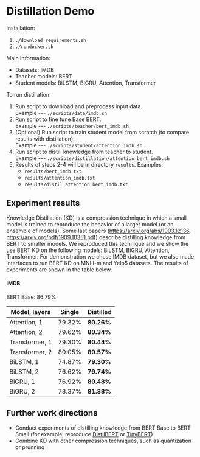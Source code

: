 # Distillation Demo

Installation:
1. `./download_requirements.sh`
2. `./rundocker.sh`

Main Information:
* Datasets: IMDB
* Teacher models: BERT
* Student models: BiLSTM, BiGRU, Attention, Transformer

To run distillation:
1. Run script to download and preprocess input data.  
   Example --- `./scripts/data/imdb.sh`
2. Run script to fine tune Base BERT.  
   Example --- `./scripts/teacher/bert_imdb.sh`
3. (Optional) Run script to train student model from scratch (to compare results with distillation).  
   Example --- `./scripts/student/attention_imdb.sh`
4. Run script to distill knowledge from teacher to student.  
   Example --- `./scripts/distillation/attention_bert_imdb.sh`
5. Results of steps 2-4 will be in directory `results`. Examples:
   * `results/bert_imdb.txt`
   * `results/attention_imdb.txt`
   * `results/distil_attention_bert_imdb.txt`

## Experiment results

Knowledge Distillation (KD) is a compression technique in which a small model is trained to reproduce the behavior of a larger model (or an ensemble of models).
Some last papers (<https://arxiv.org/abs/1903.12136>, <https://arxiv.org/pdf/1909.10351.pdf>) describe distilling knowledge from BERT to smaller models.
We reproduced this technique and we show the use BERT KD on the following models: BiLSTM, BiGRU, Attention, Transformer.
For demonstration we chose IMDB dataset, but we also made interfaces to run BERT KD on MNLI-m and Yelp5 datasets.
The results of experiments are shown in the table below.

#### IMDB

BERT Base: 86.79%

|Model, layers |Single|Distilled |
|--------------|------|----------|
|Attention, 1  |79.32%|**80.26%**|
|Attention, 2  |79.62%|**80.34%**|
|Transformer, 1|79.30%|**80.44%**|
|Transformer, 2|80.05%|**80.57%**|
|BiLSTM, 1     |74.87%|**79.30%**|
|BiLSTM, 2     |76.62%|**79.74%**|
|BiGRU, 1      |76.92%|**80.48%**|
|BiGRU, 2      |78.37%|**81.38%**|

## Further work directions

*  Conduct experiments of distilling knowledge from BERT Base to BERT Small
(for example, reproduce [DistilBERT](https://medium.com/huggingface/distilbert-8cf3380435b5) or [TinyBERT](https://arxiv.org/pdf/1909.10351.pdf))
*  Combine KD with other compression techniques, such as quantization or prunning